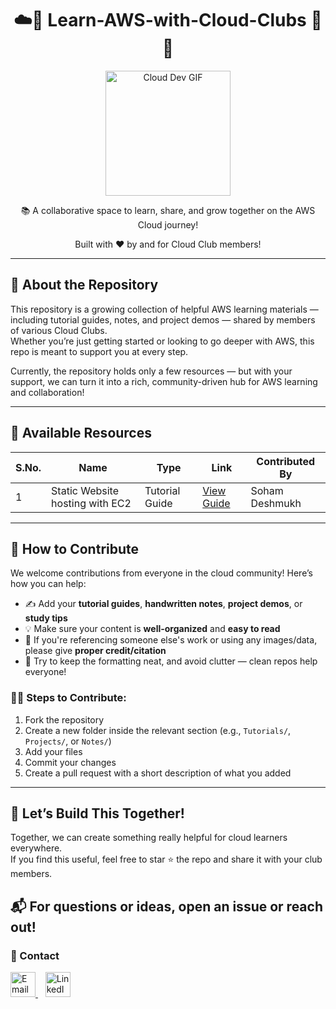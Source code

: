 <div align="center">

<h1>☁️🚀 Learn-AWS-with-Cloud-Clubs 🧠💡</h1>
<img src="https://media.giphy.com/media/WFZvB7VIXBgiz3oDXE/giphy.gif" width="200" alt="Cloud Dev GIF">
  
<p>📚 A collaborative space to learn, share, and grow together on the AWS Cloud journey!</p>
<p>Built with ❤️ by and for Cloud Club members!</p>

</div>

---

## 📘 About the Repository

This repository is a growing collection of helpful AWS learning materials — including tutorial guides, notes, and project demos — shared by members of various Cloud Clubs.  
Whether you’re just getting started or looking to go deeper with AWS, this repo is meant to support you at every step.  

Currently, the repository holds only a few resources — but with your support, we can turn it into a rich, community-driven hub for AWS learning and collaboration!

---

## 📂 Available Resources

| S.No. | Name                             | Type             | Link                                                                 | Contributed By      |
|-------|----------------------------------|------------------|----------------------------------------------------------------------|----------------------|
| 1     | Static Website hosting with EC2 | Tutorial Guide   | [View Guide](https://github.com/THE-S0HAM/Learn-AWS-with-Cloud-Clubs/blob/main/EC2/Hands-on/EC2-Website-Hosting-Guide.md)                       | Soham Deshmukh       |

---

## 🤝 How to Contribute

We welcome contributions from everyone in the cloud community! Here’s how you can help:

- ✍️ Add your **tutorial guides**, **handwritten notes**, **project demos**, or **study tips**  
- 💡 Make sure your content is **well-organized** and **easy to read**
- 📄 If you're referencing someone else's work or using any images/data, please give **proper credit/citation**
- 🧹 Try to keep the formatting neat, and avoid clutter — clean repos help everyone!

### 🧑‍💻 Steps to Contribute:
1. Fork the repository  
2. Create a new folder inside the relevant section (e.g., `Tutorials/`, `Projects/`, or `Notes/`)  
3. Add your files  
4. Commit your changes  
5. Create a pull request with a short description of what you added

---

## 🌈 Let’s Build This Together!

Together, we can create something really helpful for cloud learners everywhere.  
If you find this useful, feel free to star ⭐ the repo and share it with your club members.

📬 For questions or ideas, open an issue or reach out!
---

### 📩 Contact

<a href="mailto:awscloudclubscoe@yahoo.com" target="_blank">
  <img src="https://img.icons8.com/color/48/000000/apple-mail.png" alt="Email" width="40"/>
</a>
&nbsp;&nbsp;
<a href="https://www.linkedin.com/in/soham--deshmukh" target="_blank">
  <img src="https://img.icons8.com/color/48/000000/linkedin.png" alt="LinkedIn" width="40"/>
</a>

</div>

